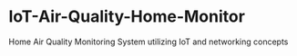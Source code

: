 # IoT-Air-Quality-Home-Monitor
Home Air Quality Monitoring System utilizing IoT and networking concepts
